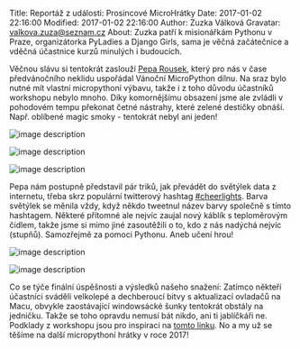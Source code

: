 Title: Reportáž z události: Prosincové MicroHrátky
Date: 2017-01-02 22:16:00
Modified: 2017-01-02 22:16:00
Author: Zuzka Válková
Gravatar: valkova.zuza@seznam.cz
About: Zuzka patří k misionářkám Pythonu v Praze, organizátorka PyLadies a Django Girls, sama je věčná začátečnice a vděčná účastnice kurzů minulých i budoucích. 


Věčnou slávu si tentokrát zaslouží [Pepa Rousek](https://twitter.com/josefrousek), který pro nás v čase předvánočního neklidu uspořádal Vánoční MicroPython dílnu. Na sraz bylo nutné mít vlastní micropythoní výbavu, takže i z toho důvodu účastníků workshopu nebylo mnoho. Díky komornějšímu obsazení jsme ale zvládli v pohodovém tempu překonat četné nástrahy, které zelené destičky obnáší. Např. oblíbené magic smoky - tentokrát nebyl ani jeden! 

![image description]({filename}/images/img_3154.jpg)

![image description]({filename}/images/img_3131.jpg)

![image description]({filename}/images/img_3153.jpg)

Pepa nám postupně představil pár triků, jak převádět do světýlek data z internetu, třeba skrz populární twitterový hashtag [#cheerlights](https://twitter.com/cheerlights). Barva světýlek se měnila vždy, když někdo tweetnul název barvy společně s tímto hashtagem. Některé přítomné ale nejvíc zaujal nový káblík s teploměrovým čidlem, takže jsme si mimo jiné zasoutěžili o to, kdo z nás nadýchá nejvíc (stupňů). Samozřejmě za pomoci Pythonu. Aneb učení hrou!

![image description]({filename}/images/output_FtEEP0.gif)

![image description]({filename}/images/img_3145.jpg)

Co se týče finální úspěšnosti a výsledků našeho snažení:
Zatímco někteří účastníci sváděli velkolepé a dechberoucí bitvy s aktualizací ovladačů na Macu, obvykle zaostávající windowsácké šunky tentokrát obstály na jedničku. Takže se toho opravdu nemusí bát nikdo, ani ti jablíčkáři ne. Podklady z workshopu jsou pro inspiraci na [tomto linku](https://github.com/stlk/micropython/tree/master/workshop). No a my už se těšíme na další micropythoní hrátky v roce 2017!






